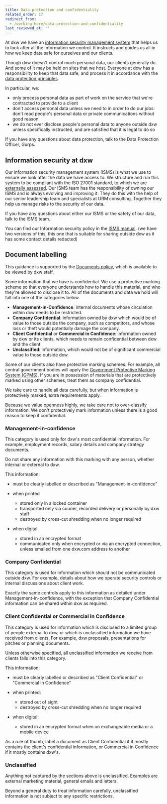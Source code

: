 ```yaml
---
title: Data protection and confidentiality
related_order: 17
redirect_from:
  - /working-here/data-protection-and-confidentiality
last_reviewed_at: ""
---
```

At dxw we have an [information security management system](https://docs.google.com/document/d/1pYX6-VOZtiPOmjiq_wJvRrkQdx0ue8YGshSQO32QAeE/edit?usp=drive_link) that helps us to look after all the information we control. It instructs and guides us all in how we keep data safe for ourselves and our clients.

Though dxw doesn't control much personal data, our clients generally do. And
some of it may be held on sites that we host. Everyone at dxw has a
responsibility to keep that data safe, and process it in accordance with the
[data protection principles](https://www.gov.uk/data-protection/the-data-protection-act).

In particular, we:

* only process personal data as part of work on the service that we're
  contracted to provide to a client
* don't access personal data unless we need to in order to do our jobs: don't
  read people's personal data or private communications without good reason
* we do not ever disclose people's personal data to anyone outside dxw unless
  specifically instructed, and are satisfied that it is legal to do so

If you have any questions about data protection, talk to the Data Protection
Officer, Gurps.

## Information security at dxw

Our information security management system (ISMS) is what we use to ensure we look after the data we have access to. We structure and run this system to be compliant with the ISO 27001 standard, to which we are [externally assessed](https://docs.google.com/document/d/1pYX6-VOZtiPOmjiq_wJvRrkQdx0ue8YGshSQO32QAeE/edit?usp=drive_link). Our ISMS team has the responsibility of owning our ISMS and is always evolving and improving it. They do this with the help of our senior leadership team and specialists at URM consulting. Together they help us manage risks to the security of our data. 

If you have any questions about either our ISMS or the safety of our data, talk to the ISMS team.

You can find our Information security policy in the [ISMS manual](https://docs.google.com/document/d/1pYX6-VOZtiPOmjiq_wJvRrkQdx0ue8YGshSQO32QAeE/edit?usp=sharing). (we have two versions of this, this one that is suitable for sharing outside dxw as it has some contact details redacted) 

## Document labelling

This guidance is supported by the [Documents policy](https://docs.google.com/document/d/1lynCayxE4PyMWXCBIgWcMHSLUIEySuNq1uTNrpC1yxs/edit?usp=sharing), which is available to be viewed by dxw staff.

Some information that we have is confidential. We use a protective marking
scheme so that everyone understands how to handle this material, and who they're
allowed to disclose it to. All of the documents and data we hold will fall into
one of the categories below.

* **Management-in-Confidence**: internal documents whose circulation within dxw
  needs to be restricted.
* **Company Confidential**: information owned by dxw which would be of value to
  those outside the company, such as competitors, and whose loss or theft would
  potentially damage the company.
* **Client Confidential** or **Commercial in Confidence**: information owned by
  dxw or its clients, which needs to remain confidential between dxw and the
  client.
* **Unclassified**: information, which would not be of significant commercial
  value to those outside dxw.

Some of our clients also have protective marking schemes. For example, all
central government bodies will apply the
[Government Protective Marking System (GPMS)](https://www.gov.uk/government/publications/government-security-classifications).
If you are in possession of materials that are protectively marked using other
schemes, treat them as company confidential.

We take care to handle all data carefully, but when information is protectively
marked, extra requirements apply.

Because we value openness highly, we take care not to over-classify information.
We don't protectively mark information unless there is a good reason to keep it
confidential.

### Management-in-confidence

This category is used only for dxw's most confidential information. For example,
employment records, salary details and company strategy documents.

Do not share any information with this marking with any person, whether internal
or external to dxw.

This information:

* must be clearly labelled or described as "Management-in-confidence"
* when printed

  * stored only in a locked container
  * transported only via courier, recorded delivery or personally by dxw staff
  * destroyed by cross-cut shredding when no longer required
* when digital

  * stored in an encrypted format
  * communicated only when encrypted or via an encrypted connection, unless
    emailed from one dxw.com address to another

### Company Confidential

This category is used for information which should not be communicated outside
dxw. For example, details about how we operate security controls or internal
discussions about client work.

Exactly the same controls apply to this information as detailed under
Management-in-confidence, with the exception that Company Confidential
information can be shared within dxw as required.

### Client Confidential or Commercial in Confidence

This category is used for information which is disclosed to a limited group of
people external to dxw, or which is unclassified information we have received
from clients. For example, dxw proposals, presentations for pitches or planning
documents.

Unless otherwise specified, all unclassified information we receive from clients
falls into this category.

This information:

* must be clearly labelled or described as "Client Confidential" or "Commercial
  in Confidence"
* when printed:

  * stored out of sight
  * destroyed by cross-cut shredding when no longer required
* when digital:

  * stored in an encrypted format when on exchangeable media or a mobile device

As a rule of thumb, label a document as Client Confidential if it mostly
contains the client's confidential information, or Commercial in Confidence if
it mostly contains dxw's.

### Unclassified

Anything not captured by the sections above is unclassified. Examples are
external marketing material, general emails and letters.

Beyond a general duty to treat information carefully, unclassified information
is not subject to any specific restrictions.
